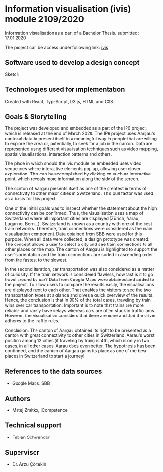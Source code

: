 # Information visualisation (ivis) module 2109/2020
Information visualisation as a part of a Bachelor Thesis, submitted: 17.01.2020

The project can be access under following link: [ivis](http://ivis-wla.fabianschwander.ch/#/intro)

## Software used to develop a design concept

Sketch

## Technologies used for implementation

Created with React, TypeScript, D3.js, HTML and CSS. 


## Goals & Storytelling

The project was developed and embedded as a part of the IP6 project, which is released at the end of March 2020. The IP6 project uses Aargau's cantonal data to present itself in a meaningful way to people that are willing to explore the area or, potentially, to seek for a job in the canton. Data are represented using different visualisation techniques such as video mapping, spatial visualisations, interaction patterns and others. 

The place in which should the ivis module be embedded uses video sequences where interactive elements pop up, allowing user closer exploration. This can be accomplished by clicking on such an interactive point, which reveals more information along the side of the screen.


The canton of Aargau presents itself as one of the greatest in terms of connectivity to other major cities in Switzerland. This pull factor was used as a basis for this project.

One of the initial goals was to inspect whether the statement about the high connectivity can be confirmed. Thus, the visualisation uses a map of Switzerland where all important cities are displayed (Zürich, Aarau, Luganno, Bern...). Switzerland is known as a country with one of the best train networks. Therefore, train connections were considered as the main visualisation component. Data obtained from SBB were used for this purpose. When all data were collected, a design prototype was created. The concept allows a user to select a city and see train connections to all other places on the map. The canton of Aargau is highlighted to support the user's orientation and the train connections are sorted in ascending order from the fastest to the slowest.

In the second iteration, car transportation was also considered as a matter of curiosity. If the train network is considered flawless, how fast is it to go travel around by car? Data from Google Maps were obtained and added to the project. To allow users to compare the results easily, the visualisations are displayed next to each other. That enables the visitors to see the two transportation types at a glance and gives a quick overview of the results. Hence, the conclusion is that in 90% of the total cases, traveling by train wins over car transportation. Important is to note that trains are more reliable and rarely have delays whereas cars are often stuck in traffic jams. However, the visualisation considers that there are none and that the driver adheres to the traffic rules.

Conclusion: The canton of Aargau obtained its right to be presented as a canton with great connectivity to other cities in Switzerland. Aarau's worst position among 12 cities (if traveling by train) is 4th, which is only in two cases, in all other cases, Aarau does even better. The hypothesis has been confirmed, and the canton of Aargau gains its place as one of the best places in Switzerland to start a journey!

## References to the data sources

- Google Maps, SBB

## Authors

- Matej Zmitko, iCompetence

## Technical support
- Fabian Schwander

## Supervisor
- Dr. Arzu Çöltekin


